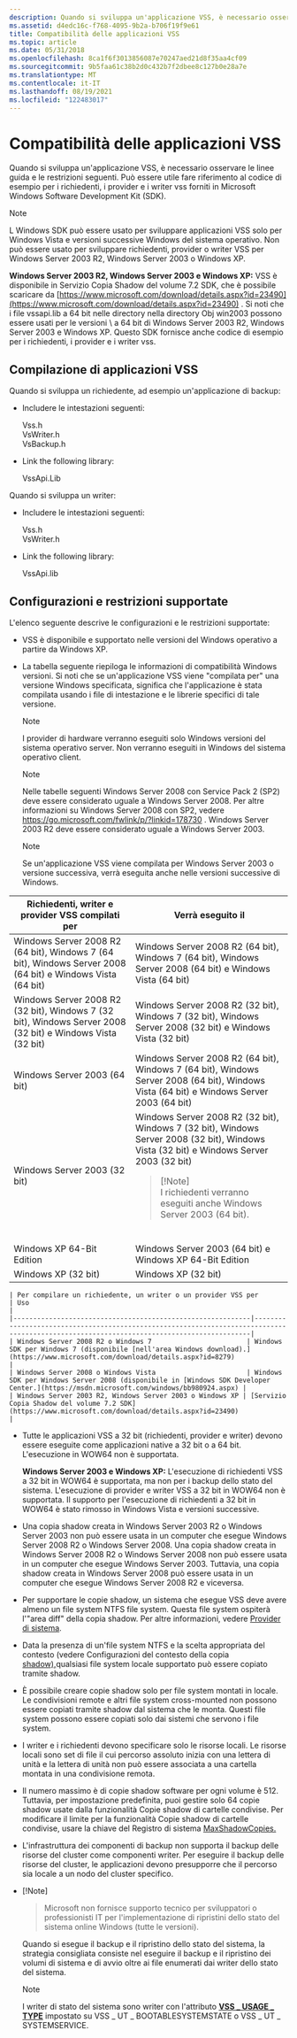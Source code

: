```yaml
---
description: Quando si sviluppa un'applicazione VSS, è necessario osservare le linee guida e le restrizioni seguenti.
ms.assetid: d4edc16c-f768-4095-9b2a-b706f19f9e61
title: Compatibilità delle applicazioni VSS
ms.topic: article
ms.date: 05/31/2018
ms.openlocfilehash: 8ca1f6f3013856087e70247aed21d8f35aa4cf09
ms.sourcegitcommit: 9b5faa61c38b2d0c432b7f2dbee8c127b0e28a7e
ms.translationtype: MT
ms.contentlocale: it-IT
ms.lasthandoff: 08/19/2021
ms.locfileid: "122483017"
---
```

# <a name="vss-application-compatibility"></a>Compatibilità delle applicazioni VSS

Quando si sviluppa un'applicazione VSS, è necessario osservare le linee guida e le restrizioni seguenti. Può essere utile fare riferimento al codice di esempio per i richiedenti, i provider e i writer vss forniti in Microsoft Windows Software Development Kit (SDK).

> [!Note]  
> L Windows SDK può essere usato per sviluppare applicazioni VSS solo per Windows Vista e versioni successive Windows del sistema operativo. Non può essere usato per sviluppare richiedenti, provider o writer VSS per Windows Server 2003 R2, Windows Server 2003 o Windows XP.

 

**Windows Server 2003 R2, Windows Server 2003 e Windows XP:** VSS è disponibile in Servizio Copia Shadow del volume 7.2 SDK, che è possibile scaricare da [https://www.microsoft.com/download/details.aspx?id=23490](https://www.microsoft.com/download/details.aspx?id=23490) . Si noti che i file vssapi.lib a 64 bit nelle directory nella directory Obj win2003 possono essere usati per le versioni \\ a 64 bit di Windows Server 2003 R2, Windows Server 2003 e Windows XP. Questo SDK fornisce anche codice di esempio per i richiedenti, i provider e i writer vss.

## <a name="compiling-vss-applications"></a>Compilazione di applicazioni VSS

Quando si sviluppa un richiedente, ad esempio un'applicazione di backup:

-   Includere le intestazioni seguenti: <dl> Vss.h  
    VsWriter.h  
    VsBackup.h  
    </dl>
-   Link the following library: <dl> VssApi.Lib  
    </dl>

Quando si sviluppa un writer:

-   Includere le intestazioni seguenti: <dl> Vss.h  
    VsWriter.h  
    </dl>
-   Link the following library: <dl> VssApi.lib  
    </dl>

## <a name="supported-configurations-and-restrictions"></a>Configurazioni e restrizioni supportate

L'elenco seguente descrive le configurazioni e le restrizioni supportate:

-   VSS è disponibile e supportato nelle versioni del Windows operativo a partire da Windows XP.
-   La tabella seguente riepiloga le informazioni di compatibilità Windows versioni. Si noti che se un'applicazione VSS viene "compilata per" una versione Windows specificata, significa che l'applicazione è stata compilata usando i file di intestazione e le librerie specifici di tale versione.

    > [!Note]  
    > I provider di hardware verranno eseguiti solo Windows versioni del sistema operativo server. Non verranno eseguiti in Windows del sistema operativo client.

     

    > [!Note]  
    > Nelle tabelle seguenti Windows Server 2008 con Service Pack 2 (SP2) deve essere considerato uguale a Windows Server 2008. Per altre informazioni su Windows Server 2008 con SP2, vedere <https://go.microsoft.com/fwlink/p/?linkid=178730> . Windows Server 2003 R2 deve essere considerato uguale a Windows Server 2003.

     

    > [!Note]  
    > Se un'applicazione VSS viene compilata per Windows Server 2003 o versione successiva, verrà eseguita anche nelle versioni successive di Windows.

     

    

    
| Richiedenti, writer e provider VSS compilati per | Verrà eseguito il | 
|-----------------------------------------------------|-------------|
| Windows Server 2008 R2 (64 bit), Windows 7 (64 bit), Windows Server 2008 (64 bit) e Windows Vista (64 bit) | Windows Server 2008 R2 (64 bit), Windows 7 (64 bit), Windows Server 2008 (64 bit) e Windows Vista (64 bit) | 
| Windows Server 2008 R2 (32 bit), Windows 7 (32 bit), Windows Server 2008 (32 bit) e Windows Vista (32 bit) | Windows Server 2008 R2 (32 bit), Windows 7 (32 bit), Windows Server 2008 (32 bit) e Windows Vista (32 bit) | 
| Windows Server 2003 (64 bit) | Windows Server 2008 R2 (64 bit), Windows 7 (64 bit), Windows Server 2008 (64 bit), Windows Vista (64 bit) e Windows Server 2003 (64 bit) | 
| Windows Server 2003 (32 bit) | Windows Server 2008 R2 (32 bit), Windows 7 (32 bit), Windows Server 2008 (32 bit), Windows Vista (32 bit) e Windows Server 2003 (32 bit)    <blockquote>    [!Note]<br />    I richiedenti verranno eseguiti anche Windows Server 2003 (64 bit).    </blockquote><br /> | 
| Windows XP 64-Bit Edition | Windows Server 2003 (64 bit) e Windows XP 64-Bit Edition | 
| Windows XP (32 bit) | Windows XP (32 bit) | 


    

     

    

    | Per compilare un richiedente, un writer o un provider VSS per        | Uso                                                                                                                                       |
    |------------------------------------------------------------|-------------------------------------------------------------------------------------------------------------------------------------------|
    | Windows Server 2008 R2 o Windows 7                        | Windows SDK per Windows 7 (disponibile [nell'area Windows download).](https://www.microsoft.com/download/details.aspx?id=8279)                |
    | Windows Server 2008 o Windows Vista                       | Windows SDK per Windows Server 2008 (disponibile in [Windows SDK Developer Center.](https://msdn.microsoft.com/windows/bb980924.aspx) |
    | Windows Server 2003 R2, Windows Server 2003 o Windows XP | [Servizio Copia Shadow del volume 7.2 SDK](https://www.microsoft.com/download/details.aspx?id=23490)                                                      |

    

     

-   Tutte le applicazioni VSS a 32 bit (richiedenti, provider e writer) devono essere eseguite come applicazioni native a 32 bit o a 64 bit. L'esecuzione in WOW64 non è supportata.

    **Windows Server 2003 e Windows XP:** L'esecuzione di richiedenti VSS a 32 bit in WOW64 è supportata, ma non per i backup dello stato del sistema. L'esecuzione di provider e writer VSS a 32 bit in WOW64 non è supportata. Il supporto per l'esecuzione di richiedenti a 32 bit in WOW64 è stato rimosso in Windows Vista e versioni successive.

-   Una copia shadow creata in Windows Server 2003 R2 o Windows Server 2003 non può essere usata in un computer che esegue Windows Server 2008 R2 o Windows Server 2008. Una copia shadow creata in Windows Server 2008 R2 o Windows Server 2008 non può essere usata in un computer che esegue Windows Server 2003. Tuttavia, una copia shadow creata in Windows Server 2008 può essere usata in un computer che esegue Windows Server 2008 R2 e viceversa.
-   Per supportare le copie shadow, un sistema che esegue VSS deve avere almeno un file system NTFS file system. Questa file system ospiterà l'"area diff" della copia shadow. Per altre informazioni, vedere [Provider di sistema](providers.md).
-   Data la presenza di un'file system NTFS e la scelta appropriata del contesto (vedere Configurazioni del contesto della copia [shadow),](shadow-copy-context-configurations.md)qualsiasi file system locale supportato può essere copiato tramite shadow.
-   È possibile creare copie shadow solo per file system montati in locale. Le condivisioni remote e altri file system cross-mounted non possono essere copiati tramite shadow dal sistema che le monta. Questi file system possono essere copiati solo dai sistemi che servono i file system.
-   I writer e i richiedenti devono specificare solo le risorse locali. Le risorse locali sono set di file il cui percorso assoluto inizia con una lettera di unità e la lettera di unità non può essere associata a una cartella montata in una condivisione remota.
-   Il numero massimo è di copie shadow software per ogni volume è 512. Tuttavia, per impostazione predefinita, puoi gestire solo 64 copie shadow usate dalla funzionalità Copie shadow di cartelle condivise. Per modificare il limite per la funzionalità Copie shadow di cartelle condivise, usare la chiave del Registro di sistema [MaxShadowCopies.](../backup/registry-keys-for-backup-and-restore.md)
-   L'infrastruttura dei componenti di backup non supporta il backup delle risorse del cluster come componenti writer. Per eseguire il backup delle risorse del cluster, le applicazioni devono presupporre che il percorso sia locale a un nodo del cluster specifico.
-   [!Note]  
    > Microsoft non fornisce supporto tecnico per sviluppatori o professionisti IT per l'implementazione di ripristini dello stato del sistema online Windows (tutte le versioni).

     

    Quando si esegue il backup e il ripristino dello stato del sistema, la strategia consigliata consiste nel eseguire il backup e il ripristino dei volumi di sistema e di avvio oltre ai file enumerati dai writer dello stato del sistema.

    > [!Note]  
    > I writer di stato del sistema sono writer con l'attributo [**VSS \_ USAGE \_ TYPE**](/windows/win32/api/VsWriter/ne-vswriter-vss_usage_type) impostato su VSS \_ UT \_ BOOTABLESYSTEMSTATE o VSS \_ UT \_ SYSTEMSERVICE.

     

 

 
